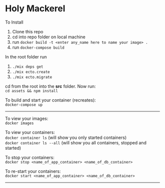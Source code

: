 # Holy Mackerel

To Install

1. Clone this repo
2. cd into repo folder on local machine
3. run `docker build -t <enter any_name here to name your image> .`
4. run `docker-compose build`

In the root folder run
1. `./mix deps get`
2. `./mix ecto.create`
3. `./mix ecto.migrate`

cd from the root into the **src** folder. Now run:  
`cd assets && npm install`  

To build and start your container (recreates):  
`docker-compose up`  

___

To view your images:  
`docker images`  

To view your containers:  
`docker container ls` (will show you only started containers)  
`docker container ls --all` (will show you all containers, stopped and started)  

To stop your containers:  
`docker stop <name_of_app_container> <name_of_db_container>`  

To re-start your containers:  
`docker start <name_of_app_container> <name_of_db_container>`  
___

